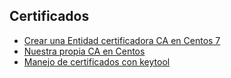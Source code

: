 ## Certificados

* [Crear una Entidad certificadora CA en Centos 7](guia/cacentos7.rst) 
* [Nuestra propia CA en Centos](guia/cacentos.rst) 
* [Manejo de certificados con keytool](guia/keytooldrive.rst)



